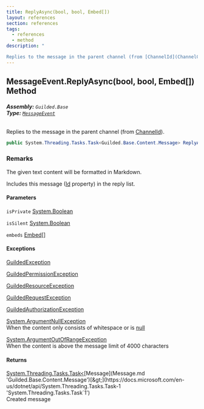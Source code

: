 ```yaml
---
title: ReplyAsync(bool, bool, Embed[])
layout: references
section: references
tags:
  - references
  - method
description: "

Replies to the message in the parent channel (from [ChannelId](ChannelContent_TId,TServer_.ChannelId.md 'Guilded.Base.Content.ChannelContent<TId,TServer>.ChannelId'))."
---
```


## MessageEvent.ReplyAsync(bool, bool, Embed[]) Method
###### **Assembly:** `Guilded.Base`<br/>**Type:** [`MessageEvent`](MessageEvent.md 'Guilded.Base.Events.MessageEvent')

Replies to the message in the parent channel (from [ChannelId](ChannelContent_TId,TServer_.ChannelId.md 'Guilded.Base.Content.ChannelContent<TId,TServer>.ChannelId')).

```csharp
public System.Threading.Tasks.Task<Guilded.Base.Content.Message> ReplyAsync(bool isPrivate=false, bool isSilent=false, params Guilded.Base.Embeds.Embed[] embeds);
```

### Remarks
  
The given text content will be formatted in Markdown.  
  
Includes this message ([Id](ChannelContent_TId,TServer_.Id.md 'Guilded.Base.Content.ChannelContent<TId,TServer>.Id') property) in the reply list.
#### Parameters

<a name='Guilded.Base.Events.MessageEvent.ReplyAsync(bool,bool,Guilded.Base.Embeds.Embed[]).isPrivate'></a>

`isPrivate` [System.Boolean](https://docs.microsoft.com/en-us/dotnet/api/System.Boolean 'System.Boolean')

<a name='Guilded.Base.Events.MessageEvent.ReplyAsync(bool,bool,Guilded.Base.Embeds.Embed[]).isSilent'></a>

`isSilent` [System.Boolean](https://docs.microsoft.com/en-us/dotnet/api/System.Boolean 'System.Boolean')

<a name='Guilded.Base.Events.MessageEvent.ReplyAsync(bool,bool,Guilded.Base.Embeds.Embed[]).embeds'></a>

`embeds` [Embed](Embed.md 'Guilded.Base.Embeds.Embed')[[]](https://docs.microsoft.com/en-us/dotnet/api/System.Array 'System.Array')

#### Exceptions

[GuildedException](GuildedException.md 'Guilded.Base.GuildedException')

[GuildedPermissionException](GuildedPermissionException.md 'Guilded.Base.GuildedPermissionException')

[GuildedResourceException](GuildedResourceException.md 'Guilded.Base.GuildedResourceException')

[GuildedRequestException](GuildedRequestException.md 'Guilded.Base.GuildedRequestException')

[GuildedAuthorizationException](GuildedAuthorizationException.md 'Guilded.Base.GuildedAuthorizationException')

[System.ArgumentNullException](https://docs.microsoft.com/en-us/dotnet/api/System.ArgumentNullException 'System.ArgumentNullException')  
When the content only consists of whitespace or is [null](https://docs.microsoft.com/en-us/dotnet/csharp/language-reference/keywords/null 'https://docs.microsoft.com/en-us/dotnet/csharp/language-reference/keywords/null')

[System.ArgumentOutOfRangeException](https://docs.microsoft.com/en-us/dotnet/api/System.ArgumentOutOfRangeException 'System.ArgumentOutOfRangeException')  
When the content is above the message limit of 4000 characters

#### Returns
[System.Threading.Tasks.Task&lt;](https://docs.microsoft.com/en-us/dotnet/api/System.Threading.Tasks.Task-1 'System.Threading.Tasks.Task`1')[Message](Message.md 'Guilded.Base.Content.Message')[&gt;](https://docs.microsoft.com/en-us/dotnet/api/System.Threading.Tasks.Task-1 'System.Threading.Tasks.Task`1')  
Created message